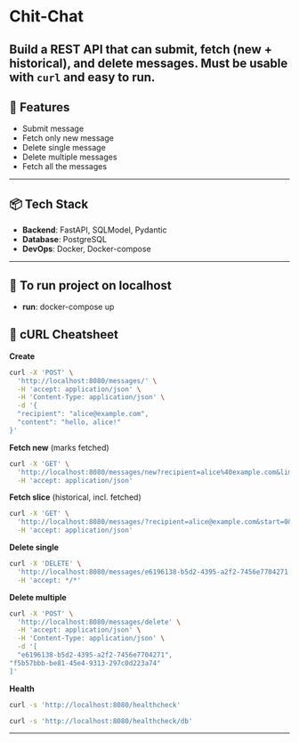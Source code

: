 # Chit-Chat

Build a REST API that can submit, fetch (new + historical), and delete messages. Must be usable with `curl` and easy to run.
---

## 🚀 Features

- Submit message
- Fetch only new message
- Delete single message
- Delete multiple messages
- Fetch all the messages

---

## 📦 Tech Stack

- **Backend**: FastAPI, SQLModel, Pydantic
- **Database**: PostgreSQL
- **DevOps**: Docker, Docker-compose

---

## 📂 To run project on localhost 
- **run**: docker-compose up

## 📂 cURL Cheatsheet

**Create**
```bash
curl -X 'POST' \
  'http://localhost:8080/messages/' \
  -H 'accept: application/json' \
  -H 'Content-Type: application/json' \
  -d '{
  "recipient": "alice@example.com",
  "content": "hello, alice!"
}'
```

**Fetch new** (marks fetched)
```bash
curl -X 'GET' \
  'http://localhost:8080/messages/new?recipient=alice%40example.com&limit=100' \
  -H 'accept: application/json'
```

**Fetch slice** (historical, incl. fetched)
```bash
curl -X 'GET' \
  'http://localhost:8080/messages/?recipient=alice@example.com&start=0&stop=50&order=asc' \
  -H 'accept: application/json'
```

**Delete single**
```bash
curl -X 'DELETE' \
  'http://localhost:8080/messages/e6196138-b5d2-4395-a2f2-7456e7704271' \
  -H 'accept: */*'
```

**Delete multiple**
```bash
curl -X 'POST' \
  'http://localhost:8080/messages/delete' \
  -H 'accept: application/json' \
  -H 'Content-Type: application/json' \
  -d '[
  "e6196138-b5d2-4395-a2f2-7456e7704271",
"f5b57bbb-be81-45e4-9313-297c0d223a74"
]'
```

**Health**
```bash
curl -s 'http://localhost:8080/healthcheck'
```

```bash
curl -s 'http://localhost:8080/healthcheck/db'
```

---


